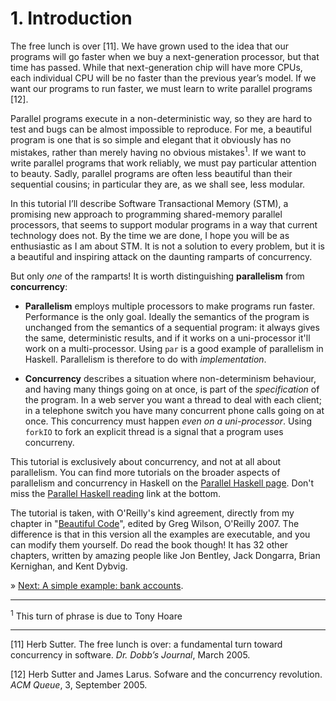 # 1. Introduction

The free lunch is over [11]. We have grown used to the idea that our programs
will go faster when we buy a next-generation processor, but that time has passed.
While that next-generation chip will have more CPUs, each individual CPU will
be no faster than the previous year’s model. If we want our programs to run
faster, we must learn to write parallel programs [12].

Parallel programs execute in a non-deterministic way, so they are hard to test
and bugs can be almost impossible to reproduce. For me, a beautiful program
is one that is so simple and elegant that it obviously has no mistakes, rather
than merely having no obvious mistakes<sup>1</sup>. If we want to write parallel programs
that work reliably, we must pay particular attention to beauty. Sadly, parallel
programs are often less beautiful than their sequential cousins; in particular
they are, as we shall see, less modular.

In this tutorial I’ll describe Software Transactional Memory (STM), a promising
new approach to programming shared-memory parallel processors, that seems
to support modular programs in a way that current technology does not. By
the time we are done, I hope you will be as enthusiastic as I am about STM. It
is not a solution to every problem, but it is a beautiful and inspiring attack on
the daunting ramparts of concurrency.

But only *one* of the ramparts!  It is worth distinguishing **parallelism** from **concurrency**:

* **Parallelism** employs multiple processors to make programs run faster.  Performance is the only goal. Ideally the semantics of the program is unchanged from the semantics of a sequential program: it always gives the same, deterministic results, and if it works on a uni-processor it'll work on a multi-processor.  Using `par` is a good example of parallelism in Haskell.  Parallelism is therefore to do with *implementation*.

* **Concurrency** describes a situation where non-determinism behaviour, and having many things going on at once, is part of the *specification* of the program.  In a web server you want a thread to deal with each client; in a telephone switch you have many concurrent phone calls going on at once.  This concurrency must happen *even on a uni-processor*.  Using `forkIO` to fork an explicit thread is a signal that a program uses concurreny.

This tutorial is exclusively about concurrency, and not at all about parallelism.  You can find more tutorials on the broader aspects of parallelism and concurrency in Haskell on the [Parallel Haskell page](http://haskell.org/haskellwiki/parallel). Don't miss the [Parallel Haskell reading](http://www.haskell.org/haskellwiki/Parallel/Reading) link at the bottom.

The tutorial is taken, with O'Reilly's kind agreement, directly from my chapter in "[Beautiful Code](http://shop.oreilly.com/product/9780596510046.do)", edited by Greg Wilson, O'Reilly 2007.  The difference is that in this version all the examples are executable, and you can modify them yourself.  Do read the book though!  It has 32 other chapters, written by amazing people like Jon Bentley, Jack Dongarra, Brian Kernighan, and Kent Dybvig.

» [Next: A simple example: bank accounts](2-a-simple-example-bank-accounts).

---
<sup>1</sup> This turn of phrase is due to Tony Hoare

---

[11] Herb Sutter. The free lunch is over: a fundamental turn toward concurrency
in software. _Dr. Dobb’s Journal_, March 2005.

[12] Herb Sutter and James Larus. Sofware and the concurrency revolution.
_ACM Queue_, 3, September 2005.
